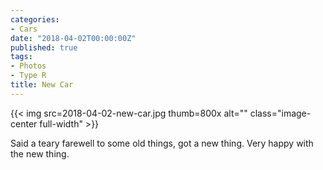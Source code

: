 ```yaml
---
categories:
- Cars
date: "2018-04-02T00:00:00Z"
published: true
tags:
- Photos
- Type R
title: New Car
---
```


{{< img src=2018-04-02-new-car.jpg thumb=800x alt="" class="image-center full-width" >}}

Said a teary farewell to some old things, got a new thing. Very happy with the new thing.

